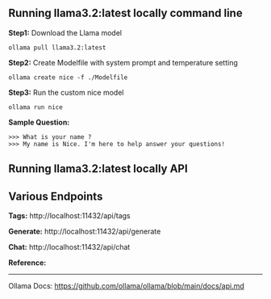 ## Running llama3.2:latest locally command line

**Step1:** Download the Llama model
```shell
ollama pull llama3.2:latest
```

**Step2:** Create Modelfile with system prompt and temperature setting
```shell
ollama create nice -f ./Modelfile
```

**Step3:** Run the custom nice model
```
ollama run nice
```

**Sample Question:**
```
>>> What is your name ?
>>> My name is Nice. I'm here to help answer your questions!
```


## Running llama3.2:latest locally API

## Various Endpoints
**Tags:**
http://localhost:11432/api/tags

**Generate:**
http://localhost:11432/api/generate

**Chat:**
http://localhost:11432/api/chat







**Reference:**
***
Ollama Docs: https://github.com/ollama/ollama/blob/main/docs/api.md
